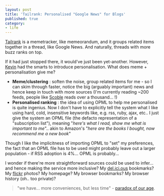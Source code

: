 ```yaml
---
layout: post
title: 'Tailrank: Personalised "Google News" for Blogs'
published: true
category:
- life
---
```

[Tailrank](http://tailrank.com/) is a memetracker, like memeorandum, and it groups related items together in a thread, like Google News. And naturally, threads with more buzz ranks on top.

 

If it had just stopped there, it would've just been yet-another. However, [Kevin](http://www.feedblog.org/) had the smarts to introduce personalisation. What does meme + personalisation give me?

 
- **Meme/clustering** : soften the noise, group related items for me - so I can skim through faster, notice the big (arguably important) news and hence keep in touch with more sources (I'm currently reading ~200 feeds, people like [Scoble](http://scobleizer.wordpress.com/) reads over a thousand... !)  
- **Personalised ranking** : the idea of using OPML to help me personalised is quite ingenius. Now I don't have to explicitly tell the system what I like using hard, cold, insensitive keywords like, e.g. rss, ruby, ajax, etc.. I just give the system an OPML file (the defacto representation of a "subscription list"), meaning "_here's what I read, show me what is important to me_".. akin to Amazon's "_here are the books I bought, now recommend me a new book_"
 

Though I like the implicitness of importing OPML to "set" my preferences, the fact that an OPML file has to be used might probably leave out a larger population - if RSS adoption is 4%... OPML is probably...

 

I wonder if there're more straightforward sources could be used to infer... and hence making the service more inclusive? My [del.ici.ous](http://del.icio.us/) bookmarks? My [flickr](http://www.flickr.com/) photos? My homepage? My browser bookmarks? My browser history (oh.. too private)?

 

> "we have... more conveniences, but less time" - [paradox of our age](http://www.trans4mind.com/counterpoint/moorehead.shtml).


